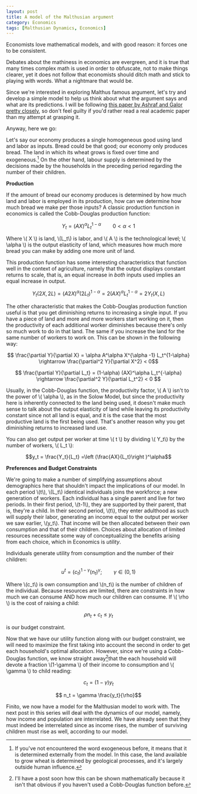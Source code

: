 ```yaml
---
layout: post
title: A model of the Malthusian argument
category: Economics
tags: [Malthusian Dynamics, Economics]
---
```


Economists love mathematical models, and with good reason: it forces one to be consistent. 

Debates about the mathiness in economics are evergreen, and it is true that many times complex math is used in order to obfuscate, not to make things clearer, yet it does not follow that economists should ditch math and stick to playing with words. What a nightmare that would be.

Since we're interested in exploring Malthus famous argument, let's try and develop a simple model to help us think about what the argument says and what are its predictions. I will be following [this paper by Ashraf and Galor pretty closely](https://www.nber.org/papers/w17037), so don't feel guilty if you'd rather read a real academic paper than my attempt at grasping it. 

Anyway, here we go:

Let's say our economy produces a single homogeneous good using land and labor as inputs. Bread could be that good; our economy only produces bread. The land in which its wheat grows is fixed over time and exogeneous.[^a] On the other hand, labour supply is determined by the decisions made by the households in the preceding period regarding the number of their children.

**Production**

If the amount of bread our economy produces is determined by how much land and labor is employed in its production, how can we determine how much bread we make per those inputs? A classic production function in economics is called the Cobb-Douglas production function:

$$Y_t = (AX)^\alpha L_t^{1-\alpha} \qquad  0 < \alpha < 1$$

Where \\( X \\) is land, \\(L_t\\) is labor, and \\( A \\) is the technological level; \\( \alpha \\) is the output elasticity of land, which measures how much more bread you can make by adding one more unit of land.

This production function has some interesting characteristics that function well in the context of agriculture, namely that the output displays constant returns to scale, that is, an equal increase in *both* inputs used implies an equal increase in output.

$$ Y_t(2X, 2L) = (A2X)^\alpha (2L_t)^{1-\alpha} = 2 (AX)^\alpha L_t^{1-\alpha} = 2Y_t(X,L)$$

The other characteristic that makes the Cobb-Douglas production function useful is that you get diminishing returns to increasing a single input. If you have a piece of land and more and more workers start working on it, then the productivity of each additional worker diminishes because there's only so much work to do in that land. The same if you increase the land for the same number of workers to work on. This can be shown in the following way:

$$ \frac{\partial Y}{\partial X} = \alpha A^\alpha X^{\alpha -1} L_t^{1-\alpha} \rightarrow \frac{\partial^2 Y}{\partial X^2} < 0$$

$$ \frac{\partial Y}{\partial L_t} = (1-\alpha) (AX)^\alpha L_t^{-\alpha}  \rightarrow \frac{\partial^2 Y}{\partial L_t^2} < 0 $$

Usually, in the Cobb-Douglas function, the productivity factor, \\( A \\) isn't to the power of \\( \alpha \\), as in the Solow Model, but since the productivity here is inherently connected to the land being used, it doesn't make much sense to talk about the output elasticity of land while leaving its productivity constant since not all land is equal, and it is the case that the most productive land is the first being used. That's another reason why you get diminishing returns to increased land use. 

You can also get output per worker at time \\( t \\) by dividing \\( Y_t\\) by the number of workers, \\( L_t \\):


$$y_t = \frac{Y_t}{L_t} =\left (\frac{AX}{L_t}\right )^\alpha$$

**Preferences and Budget Constraints** 

We're going to make a number of simplifying assumptions about demographics here that shouldn't impact the implications of our model. In each period \\(t\\), \\(L_t\\) identical individuals joins the workforce; a new generation of workers. Each individual has a single parent and live for two periods. In their first period, \\(t-1\\), they are supported by their parent, that is, they're a child. In their second period, \\(t\\), they enter adulthood as such will supply their labor, generating an income equal to the output per worker we saw earlier, \\(y_t\\). That income will be then allocated between their own consumption and that of their children. Choices about allocation of limited resources necessitate some way of conceptualizing the benefits arising from each choice, which in Economics is *utility*.

Individuals generate utility from consumption and the number of their children:

$$u^t = (c_t)^{1-\gamma}(n_t)^\gamma; \qquad \gamma \in (0,1)$$

Where \\(c_t\\) is own consumption and \\(n_t\\) is the number of children of the individual. Because resources are limited, there are constraints in how much we can consume AND how much our children can consume. If \\( \rho \\) is the cost of raising a child:

$$\rho n_t + c_t \leq y_t$$

is our budget constraint.

Now that we have our utility function along with our budget constraint, we will need to maximize the first taking into account the second in order to get each household's optimal allocation. However, since we're using a Cobb-Douglas function, we know straight away[^b]that the each household will devote a fraction \\(1-\gamma \\) of their income to consumption and \\( \gamma \\) to child reading:

$$ c_t = (1 - \gamma )y_t$$ 

$$ n_t = \gamma \frac{y_t}{\rho}$$

Finito, we now have a model for the Malthusian model to work with. The next post in this series will deal with the dynamics of our model, namely, how income and population are interrelated. We have already seen that they must indeed be interrelated since as income rises, the number of surviving children must rise as well, according to our model. 

[^a]:If you've not encountered the word exogeneous before, it means that it is determined externally from the model. In this case, the land available to grow wheat is determined by geological processes, and it's largely outside human influence.

[^b]:I'll have a post soon how this can be shown mathematically because it isn't that obvious if you haven't used a Cobb-Douglas function before.


